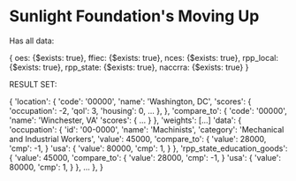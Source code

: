 # Sunlight Foundation's Moving Up

Has all data:

  {
    oes: {$exists: true},
    ffiec: {$exists: true},
    nces: {$exists: true},
    rpp_local: {$exists: true},
    rpp_state: {$exists: true},
    naccrra: {$exists: true}
  }

RESULT SET:

{
    'location': {
        'code': '00000',
        'name': 'Washington, DC',
        'scores': {
            'occupation': -2,
            'qol': 3,
            'housing': 0,
            ...
        },
    },
    'compare_to': {
        'code': '00000',
        'name': 'Winchester, VA'
        'scores': {
            ...
        }
    },
    'weights': [...]
    'data': {
        'occupation': {
            'id': '00-0000',
            'name': 'Machinists',
            'category': 'Mechanical and Industrial Workers',
            'value': 45000,
            'compare_to': {
                'value': 28000,
                'cmp': -1,
            }
            'usa': {
                'value': 80000,
                'cmp': 1,
            }
        },
        'rpp_state_education_goods': {
            'value': 45000,
            'compare_to': {
                'value': 28000,
                'cmp': -1,
            }
            'usa': {
                'value': 80000,
                'cmp': 1,
            }
        },
        ...
    },
}